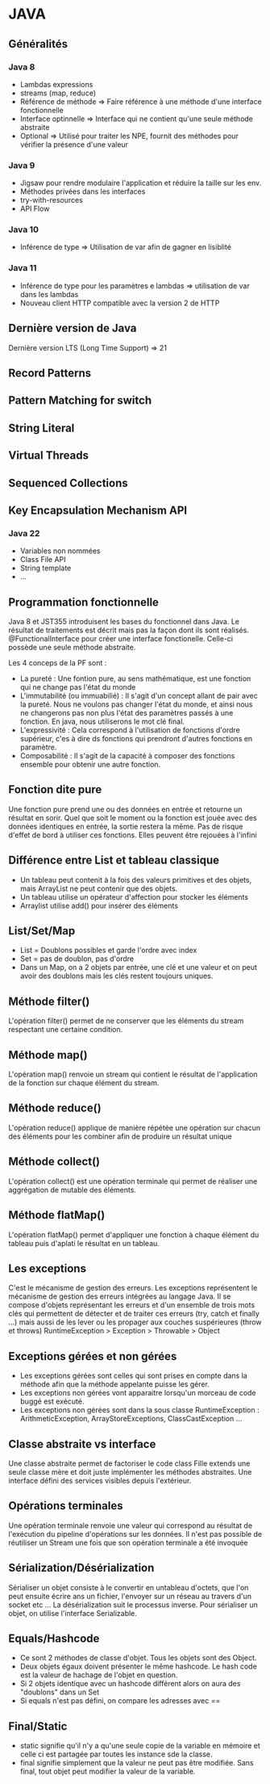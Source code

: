 # JAVA

## Généralités

### Java 8

- Lambdas expressions
- streams (map, reduce)
- Référence de méthode => Faire référence à une méthode d'une interface fonctionnelle
- Interface optinnelle => Interface qui ne contient qu'une seule méthode abstraite
- Optional => Utilisé pour traiter les NPE, fournit des méthodes pour vérifier la présence d'une valeur

### Java 9

- Jigsaw pour rendre modulaire l'application et réduire la taille sur les env.
- Méthodes privées dans les interfaces
- try-with-resources
- API Flow

### Java 10

- Inférence de type => Utilisation de var afin de gagner en lisiblité

### Java 11

- Inférence de type pour les paramètres e lambdas => utilisation de var dans les lambdas
- Nouveau client HTTP compatible avec la version 2 de HTTP

## Dernière version de Java

Dernière version LTS (Long Time Support) => 21

## Record Patterns
## Pattern Matching for switch
## String Literal
## Virtual Threads
## Sequenced Collections
## Key Encapsulation Mechanism API

### Java 22

- Variables non nommées
- Class File API
- String template
- ...

## Programmation fonctionnelle

Java 8 et JST355 introduisent les bases du fonctionnel dans Java.
Le résultat de traitements est décrit mais pas la façon dont ils sont réalisés.
@FunctionalInterface pour créer une interface fonctionelle. Celle-ci possède une seule méthode abstraite.

Les 4 conceps de la PF sont :

- La pureté : Une fontion pure, au sens mathématique, est une fonction qui ne change pas l'état du monde
- L'immutabilité (ou immuabilié) : Il s'agit d'un concept allant de pair avec la pureté. Nous ne voulons pas changer l'état du monde, et ainsi nous ne changerons pas non plus l'état des paramètres passés à une fonction.
  En java, nous utiliserons le mot clé final.
- L'expressivité : Cela correspond à l'utilisation de fonctions d'ordre supérieur, c'es à dire ds fonctions qui prendront d'autres fonctions en paramètre.
- Composabilité : Il s'agit de la capacité à composer des fonctions ensemble pour obtenir une autre fonction.

## Fonction dite pure

Une fonction pure prend une ou des données en entrée et retourne un résultat en sorir.
Quel que soit le moment ou la fonction est jouée avec des données identiques en entrée, la sortie restera la même.
Pas de risque d'effet de bord à utiliser ces fonctions. Elles peuvent être rejouées à l'infini

## Différence entre List et tableau classique

- Un tableau peut contenit à la fois des valeurs primitives et des objets, mais ArrayList ne peut contenir que des objets.
- Un tableau utilise un opérateur d'affection pour stocker les éléments
- Arraylist utilise add() pour insérer des éléments

## List/Set/Map

- List = Doublons possibles et garde l'ordre avec index
- Set = pas de doublon, pas d'ordre
- Dans un Map, on a 2 objets par entrée, une clé et une valeur et on peut avoir des doublons mais les clés restent toujours uniques.

## Méthode filter()

L'opération filter() permet de ne conserver que les éléments du stream respectant une certaine condition.

## Méthode map()

L'opération map() renvoie un stream qui contient le résultat de l'application de la fonction sur chaque élément du stream.

## Méthode reduce()

L'opération reduce() applique de manière répétée une opération sur chacun des éléments pour les combiner afin de produire un résultat unique

## Méthode collect()

L'opération collect() est une opération terminale qui permet de réaliser une aggrégation de mutable des éléments.

## Méthode flatMap()

L'opération flatMap() permet d'appliquer une fonction à chaque élément du tableau puis d'aplati le résultat en un tableau.

## Les exceptions

C'est le mécanisme de gestion des erreurs.
Les exceptions représentent le mécanisme de gestion des erreurs intégrées au langage Java.
Il se compose d'objets représentant les erreurs et d'un ensemble de trois mots clés qui permettent de détecter et de traiter ces erreurs (try, catch et finally ...) mais aussi de les lever ou les propager aux couches suspérieures (throw et throws)
RuntimeException > Exception > Throwable > Object

## Exceptions gérées et non gérées

- Les exceptions gérées sont celles qui sont prises en compte dans la méthode afin que la méthode appelante puisse les gérer.
- Les exceptions non gérées vont apparaitre lorsqu'un morceau de code buggé est exécuté.
- Les exceptions non gérées sont dans la sous classe RuntimeException : ArithmeticException, ArrayStoreExceptions, ClassCastException ...

## Classe abstraite vs interface

Une classe abstraite permet de factoriser le code
class Fille extends une seule classe mère et doit juste implémenter les méthodes abstraites.
Une interface défini des services visibles depuis l'extérieur.

## Opérations terminales

Une opération terminale renvoie une valeur qui correspond au résultat de l'exécution du pipeline d'opérations sur les données.
Il n'est pas possible de réutiliser un Stream une fois que son opération terminale a été invoquée

## Sérialization/Désérialization

Sérialiser un objet consiste à le convertir en untableau d'octets, que l'on peut ensuite écrire ans un fichier, l'envoyer sur un réseau au travers d'un socket etc ...
La désérialization suit le processus inverse.
Pour sérialiser un objet, on utilise l'interface Serializable.

## Equals/Hashcode

- Ce sont 2 méthodes de classe d'objet. Tous les objets sont des Object.
- Deux objets égaux doivent présenter le même hashcode. Le hash code est la valeur de hachage de l'objet en question.
- Si 2 objets identique avec un hashcode différent alors on aura des "doublons" dans un Set
- Si equals n'est pas défini, on compare les adresses avec ==

## Final/Static

- static signifie qu'il n'y a qu'une seule copie de la variable en mémoire et celle ci est partagée par toutes les instance sde la classe.
- final signifie simplement que la valeur ne peut pas être modifiée. Sans final, tout objet peut modifier la valeur de la variable.
